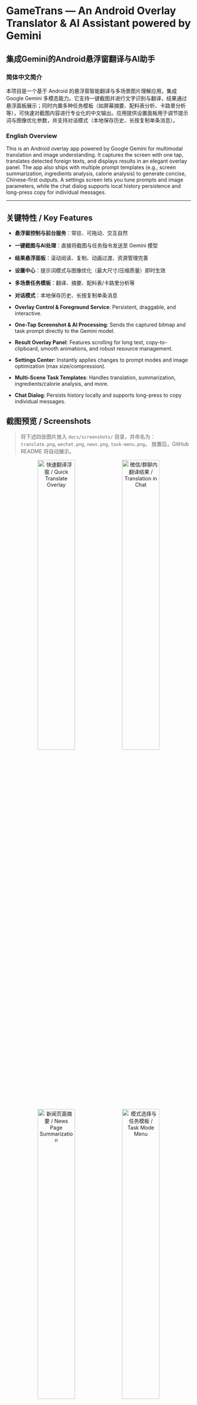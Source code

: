 # GameTrans — An Android Overlay Translator & AI Assistant powered by Gemini
## 集成Gemini的Android悬浮窗翻译与AI助手

### 简体中文简介
本项目是一个基于 Android 的悬浮窗智能翻译与多场景图片理解应用，集成 Google Gemini 多模态能力。它支持一键截图并进行文字识别与翻译，结果通过悬浮面板展示；同时内置多种任务模板（如屏幕摘要、配料表分析、卡路里分析等），可快速对截图内容进行专业化的中文输出。应用提供设置面板用于调节提示词与图像优化参数，并支持对话模式（本地保存历史、长按复制单条消息）。

### English Overview
This is an Android overlay app powered by Google Gemini for multimodal translation and image understanding. It captures the screen with one tap, translates detected foreign texts, and displays results in an elegant overlay panel. The app also ships with multiple prompt templates (e.g., screen summarization, ingredients analysis, calorie analysis) to generate concise, Chinese-first outputs. A settings screen lets you tune prompts and image parameters, while the chat dialog supports local history persistence and long-press copy for individual messages.

---

## 关键特性 / Key Features
- **悬浮窗控制与前台服务**：常驻、可拖动、交互自然
- **一键截图与AI处理**：直接将截图与任务指令发送至 Gemini 模型
- **结果悬浮面板**：滚动阅读、复制、动画过渡、资源管理完善
- **设置中心**：提示词模式与图像优化（最大尺寸/压缩质量）即时生效
- **多场景任务模板**：翻译、摘要、配料表/卡路里分析等
- **对话模式**：本地保存历史、长按复制单条消息

- **Overlay Control & Foreground Service**: Persistent, draggable, and interactive.
- **One-Tap Screenshot & AI Processing**: Sends the captured bitmap and task prompt directly to the Gemini model.
- **Result Overlay Panel**: Features scrolling for long text, copy-to-clipboard, smooth animations, and robust resource management.
- **Settings Center**: Instantly applies changes to prompt modes and image optimization (max size/compression).
- **Multi-Scene Task Templates**: Handles translation, summarization, ingredients/calorie analysis, and more.
- **Chat Dialog**: Persists history locally and supports long-press to copy individual messages.

## 截图预览 / Screenshots
> 将下述四张图片放入 `docs/screenshots/` 目录，并命名为：
> `translate.png`, `wechat.png`, `news.png`, `task-menu.png`。
> 放置后，GitHub README 将自动展示。

<p align="center">
  <img src="docs/screenshots/translate.png" alt="快速翻译浮窗 / Quick Translate Overlay" width="45%" />
  <img src="docs/screenshots/wechat.png" alt="微信/群聊内翻译结果 / Translation in Chat" width="45%" />
</p>
<p align="center">
  <img src="docs/screenshots/news.png" alt="新闻页面摘要 / News Page Summarization" width="45%" />
  <img src="docs/screenshots/task-menu.png" alt="模式选择与任务模板 / Task Mode Menu" width="45%" />
</p>

---

## 主要使用场景 / Primary Use Cases

- **屏幕翻译 / Screen Translation**
  - 看新闻、玩游戏等场景时，对屏幕上的外语文本进行一键截图识别与翻译，结果通过悬浮窗即时展示。
  - 支持选择区域翻译，避开无关元素，提升准确度与观感。

- **基于屏幕内容的自定义提示词 / Custom Prompts from Screen Content**
  - 将当前屏幕截图与自定义中文/英文提示词一并发送至 Gemini，生成面向任务的输出（如要点摘要、专有名词解释、学习/攻略指引等）。
  - 可在设置中切换内置模板或输入自定义提示词；针对手机界面/游戏画面优化，输出以中文为先、简明清晰。

---

## 快速开始 / Quick Start
1.  在 Android Studio 中打开项目 (需要 Android 7.0+)。
2.  在 `local.properties` 文件中配置你的 API 密钥: `GEMINI_API_KEY=your_key`。
3.  同步、构建并在设备上运行。
4.  授予悬浮窗和屏幕捕获权限。
5.  点击悬浮窗按钮进行截图和处理；可在设置中切换不同的AI任务。
6.  使用对话窗口提问；历史记录会自动保存，长按消息可复制。

1.  Open the project in Android Studio (requires Android 7.0+).
2.  Configure your API key in the `local.properties` file: `GEMINI_API_KEY=your_key`.
3.  Sync, build, and run on a device.
4.  Grant the overlay and screen capture permissions.
5.  Tap the floating button to capture and process the screen; you can switch AI tasks in the Settings.
6.  Use the chat dialog for questions; history is saved automatically, and you can long-press a message to copy it.

---

## 开发日志摘要 / Development Log Summary

### Task 1: 悬浮窗 / Floating Window
-   **✅ 状态: 完成** / **Status: Complete**
-   **特性**: 权限处理 (`SYSTEM_ALERT_WINDOW`, `FOREGROUND_SERVICE`), 用于生命周期管理的前台服务 (`FloatingWindowService`), 以及使用 Jetpack Compose 构建的可拖动 UI。
-   **Features**: Permission handling, a foreground service (`FloatingWindowService`) for lifecycle management, and a draggable UI built with Jetpack Compose.

### Task 2: 屏幕截图 / Screen Capture
-   **✅ 状态: 完成** / **Status: Complete**
-   **特性**: 增强的权限管理 (`FOREGROUND_SERVICE_MEDIA_PROJECTION`), 使用 MediaProjection API 的 `ScreenCaptureManager`, 并与悬浮窗集成以触发截图。
-   **Features**: Enhanced permission management, a `ScreenCaptureManager` using the MediaProjection API, and integration with the floating window to trigger captures.

### Task 3: Gemini API 集成 / Gemini API Integration
-   **✅ 状态: 完成** / **Status: Complete**
-   **特性**: 用于处理图像翻译的 `GeminiApiManager`, 通过 `local.properties` 和 `BuildConfig` 进行的安全API密钥管理, 以及截图后触发的完整翻译流程。
-   **Features**: A `GeminiApiManager` for image translation, secure API key management via `local.properties` and `BuildConfig`, and a complete translation pipeline triggered after a screenshot.

### Tasks 4 & 5: 结果面板UI / Result Panel UI
-   **✅ 状态: 完成** / **Status: Complete**
-   **特性**: 采用 Material Design 3 风格的 `TranslationResultPanel` 组件，支持动画和长文本滚动。`TranslationPanelManager` 处理其生命周期和拖动手势。
-   **Features**: A `TranslationResultPanel` component with Material Design 3 styling, animations, and scrolling for long text. A `TranslationPanelManager` handles its lifecycle and drag gestures.

### Task 6: 设置界面 / Settings Screen
-   **✅ 状态: 完成** / **Status: Complete**
-   **特性**: 用于配置提示词模式 (优化、详细、自定义) 和图像参数 (最大尺寸、压缩质量) 的设置UI。`SettingsManager` 使用 `SharedPreferences` 持久化这些选项。
-   **Features**: A settings UI to configure prompt modes (Optimized, Detailed, Custom) and image parameters (max size, compression quality). A `SettingsManager` persists these choices using `SharedPreferences`.

### 优化与解决方案 / Optimizations & Solutions
-   **智能截图过滤**: 截图前自动隐藏翻译面板，避免其出现在截图中。
-   **质量改进**: 提高了默认图像尺寸和压缩质量以改善文本识别效果，并优化了提示词以提高准确性。
-   **问题排查**: 如果翻译不完整，用户可以切换到“详细模式”或在设置中提高图像质量。
-   **Smart Filtering**: The translation panel is now hidden before capturing the screen to prevent it from appearing in the screenshot.
-   **Quality Improvements**: Default image size and compression quality have been increased to improve text recognition, and prompts have been refined for better accuracy.
-   **Troubleshooting**: If translations are incomplete, users can switch to "Detailed Mode" or increase image quality settings.

---

## 多场景AI任务模板 / Multi-Scene AI Task Templates
`SettingsManager` 提供了多种内置提示词模板，可通过 `buildPrompt(task: AiTask)` 访问。

`SettingsManager` provides a variety of built-in prompt templates for different tasks, accessible via `buildPrompt(task: AiTask)`.

### 支持的任务类型 / Supported Task Types
-   **翻译 / Translation**
    -   `TRANSLATE_OPTIMIZED`: 快速翻译，速度优先 (Fast translation, prioritizing speed).
    -   `TRANSLATE_DETAILED`: 高精度翻译 (High-accuracy translation).
-   **内容创作与摘要 / Content Creation & Summarization**
    -   `SUMMARIZE_SCREEN`: 将屏幕内容总结为中文要点 (Summarizes the screen content into key points in Chinese).
    -   `REPHRASE_TO_CN`: 润色图片中的中文文本 (Polishes Chinese text from the image).
    -   `TLDR_KEYPOINTS`: 提取3-5个超简要点 (Extracts 3-5 ultra-concise key points).
-   **专业领域分析 / Domain-Specific Analysis**
    -   `ANALYZE_MEDICAL_IMAGE`: 医疗影像初步分析 (Preliminary analysis of medical images).
    -   `ANALYZE_CHART`: 解读图表，识别趋势与洞察 (Interprets charts to identify trends and insights).
    -   `INGREDIENTS_ANALYSIS`: 分析配料表并标记潜在有害物质 (Analyzes ingredient lists and flags potentially harmful substances).
    -   `CALORIE_ANALYSIS`: 从包装估算卡路里和营养信息 (Estimates calories and nutritional information from packaging).
    -   `IDENTIFY_PLANT_ANIMAL`: 识别动植物 (Identifies plants and animals).
    -   `IDENTIFY_DISH_AND_RECIPE`: 识别菜肴并提供示例食谱 (Identifies dishes and provides a sample recipe).

### 使用方式 / Usage
默认翻译流程不变。要使用特定任务提示词：
The default translation flow remains unchanged. To use a specific task prompt:
```kotlin
// 获取特定任务的提示词 / Get the prompt for a specific task
val settings = SettingsManager(context)
val prompt = settings.buildPrompt(AiTask.SUMMARIZE_SCREEN)

// 调用API时作为覆盖参数传入 / Pass it as an override when calling the API
val result = geminiApiManager.translateImage(bitmap, promptOverride = prompt)
```

### 设计原则与实践 / Design Principles
-   **统一入口**: 通过 `AiTask` 与 `buildPrompt(task)` 统一管理模板。
-   **低侵入**: 保留原有 `PromptMode` 与 `buildTranslationPrompt()` 以确保向后兼容。
-   **可扩展**: 新增场景仅需在 `AiTask` 与对应 `build...Prompt()` 中扩展。
-   **本地化**: 所有模板均以中文输出以优化体验。

-   **Unified Entry Point**: Manages all templates via `AiTask` and `buildPrompt(task)`.
-   **Low Intrusion**: Retains `PromptMode` and `buildTranslationPrompt()` for backward compatibility.
-   **Extensible**: Adding new scenarios only requires extending the `AiTask` enum and its corresponding `build...Prompt()` function.
-   **Localized**: All templates are designed to output in Chinese for the best user experience.

---

## 请我喝杯咖啡 / Buy Me a Coffee
如果这个项目对你有帮助，欢迎打赏一杯咖啡以支持后续开发与维护：

<p align="center">
  <img src="docs/donate/alipay.png" alt="支付宝打赏" width="45%" />
  <img src="docs/donate/wechat.png" alt="微信打赏" width="45%" />
</p>


